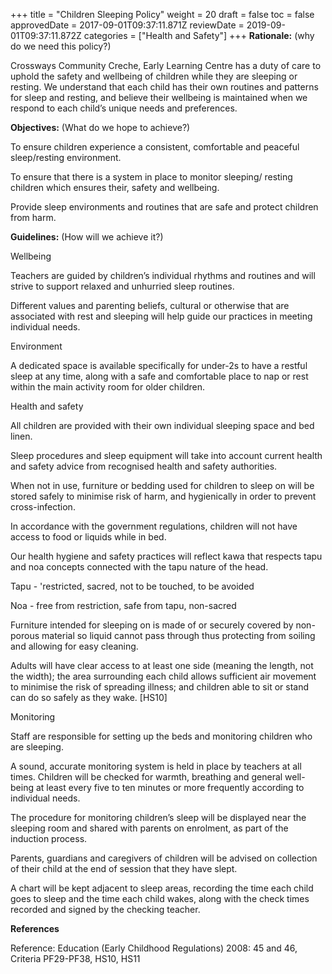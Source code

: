+++
title = "Children Sleeping Policy"
weight = 20
draft = false
toc = false
approvedDate = 2017-09-01T09:37:11.871Z
reviewDate = 2019-09-01T09:37:11.872Z
categories = ["Health and Safety"]
+++
**Rationale:** (why do we need this policy?)

Crossways Community Creche, Early Learning Centre has a duty of care to uphold the safety and wellbeing of children while they are sleeping or resting. We understand that each child has their own routines and patterns for sleep and resting, and believe their wellbeing is maintained when we respond to each child’s unique needs and preferences.



**Objectives:** (What do we hope to achieve?)

To ensure children experience a consistent, comfortable and peaceful sleep/resting environment.

To ensure that there is a system in place to monitor sleeping/ resting children which ensures their, safety and wellbeing.

Provide sleep environments and routines that are safe and protect children from harm. 



**Guidelines:** (How will we achieve it?)



Wellbeing

Teachers are guided by children’s individual rhythms and routines and will strive to support relaxed and unhurried sleep routines. 

Different values and parenting beliefs, cultural or otherwise that are associated with rest and sleeping will help guide our practices in meeting individual needs.  

Environment

A dedicated space is available specifically for under-2s to have a restful sleep at any time, along with a safe and comfortable place to nap or rest within the main activity room for older children.

Health and safety 

All children are provided with their own individual sleeping space and bed linen. 

Sleep procedures and sleep equipment will take into account current health and safety advice from recognised health and safety authorities.

When not in use, furniture or bedding used for children to sleep on will be stored safely to minimise risk of harm, and hygienically in order to prevent cross-infection.   

In accordance with the government regulations, children will not have access to food or liquids while in bed.

Our health hygiene and safety practices will reflect kawa that respects tapu and noa concepts connected with the tapu nature of the head. 

Tapu - 'restricted, sacred, not to be touched, to be avoided 

Noa  - free from restriction, safe from tapu,  non-sacred



Furniture intended for sleeping on is made of or securely covered by non-porous material so liquid cannot pass through thus protecting from soiling and allowing for easy cleaning.

Adults will have clear access to at least one side (meaning the length, not the width); the area surrounding each child allows sufficient air movement to minimise the risk of spreading illness; and children able to sit or stand can do so safely as they wake. \[HS10]

Monitoring

Staff are responsible for setting up the beds and monitoring children who are sleeping. 

A sound, accurate monitoring system is held in place by teachers at all times. Children will be checked for warmth, breathing and general well-being at least every five to ten minutes or more frequently according to individual needs. 

The procedure for monitoring children’s sleep will be displayed near the sleeping room and shared with parents on enrolment, as part of the induction process. 

Parents, guardians and caregivers of children will be advised on collection of their child at the end of session that they have slept.

A chart will be kept adjacent to sleep areas, recording the time each child goes to sleep and the time each child wakes, along with the check times recorded and signed by the checking teacher.   





**References**

Reference: Education (Early Childhood Regulations) 2008: 45 and 46, Criteria PF29-PF38, HS10, HS11
